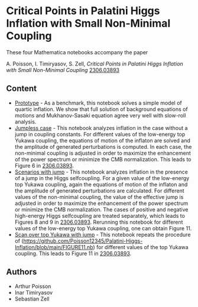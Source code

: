 # Critical Points in Palatini Higgs Inflation with Small Non-Minimal Coupling

These four Mathematica notebooks accompany the paper

A. Poisson, I. Timiryasov, S. Zell, *Critical Points in Palatini Higgs Inflation with Small Non-Minimal Coupling* [2306.03893](https://arxiv.org/abs/2306.03893)

## Content
* [Prototype](https://github.com/Poisson12345/Palatini-Higgs-Inflation/blob/main/Prototype.nb) - As a benchmark, this notebook solves a simple model of quartic inflation. We show that full solution of background equations of motions and Mukhanov-Sasaki equation agree very well with slow-roll analysis.
* [Jumpless case](https://github.com/Poisson12345/Palatini-Higgs-Inflation/blob/main/ScanOverTop_Jumpless.nb) - This notebook analyzes inflation in the case without a jump in coupling constants. For different values of the low-energy top Yukawa coupling, the equations of motion of the inflaton are solved and the amplitude of generated perturbations is computed. In each case, the non-minimal coupling is adjusted in order to maximize the enhancement of the power spectrum or minimize the CMB normalization. This leads to Figure 6 in [2306.03893](https://arxiv.org/abs/2306.03893).
* [Scenarios with jump](https://github.com/Poisson12345/Palatini-Higgs-Inflation/blob/main/ScanOverXiJump.nb) - This notebook analyzes inflation in the presence of a jump in the Higgs selfcoupling. For a given value of the low-energy top Yukawa coupling, again the equations of motion of the inflaton and the amplitude of generated perturbations are calculated. For different values of the non-minimal coupling, the value of the effective jump is adjusted in order to maximize the enhancement of the power spectrum or minimize the CMB normalization. The cases of positive and negative high-energy Higgs selfcoupling are treated separately, which leads to Figures 8 and 9 in [2306.03893](https://arxiv.org/abs/2306.03893). Rerunning this notebook for different values of the low-energy top Yukawa coupling, one can obtain Figure 11.
* [Scan over top Yukawa with jump](https://github.com/Poisson12345/Palatini-Higgs-Inflation/blob/main/FIGURE11.nb) - This notebook repeats the procedure of (https://github.com/Poisson12345/Palatini-Higgs-Inflation/blob/main/FIGURE11.nb) for different values of the top Yukawa coupling. This leads to Figure 11 in [2306.03893](https://arxiv.org/abs/2306.03893).

## Authors
* Arthur Poisson
* Inar Timiryasov
* Sebastian Zell
